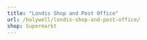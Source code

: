 ```yaml
---
title: "Londis Shop and Post Office"
url: /holywell/londis-shop-and-post-office/
shop: Supermarkt
---
```

